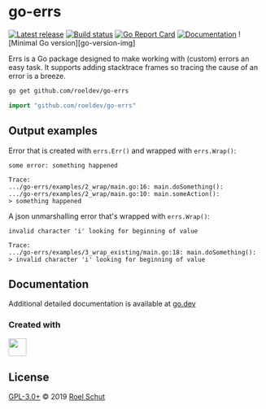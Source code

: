 go-errs
=======

[![Latest release][latest-release-img]][latest-release-url]
[![Build status][build-status-img]][build-status-url]
[![Go Report Card][report-img]][report-url]
[![Documentation][doc-img]][doc-url]
![Minimal Go version][go-version-img]

[latest-release-img]: https://img.shields.io/github/release/roeldev/go-errs.svg?label=latest
[latest-release-url]: https://github.com/roeldev/go-errs/releases
[build-status-img]: https://github.com/roeldev/go-errs/workflows/Go/badge.svg
[build-status-url]: https://github.com/roeldev/go-errs/actions?query=workflow%3AGo
[report-img]: https://goreportcard.com/badge/github.com/roeldev/go-errs
[report-url]: https://goreportcard.com/report/github.com/roeldev/go-errs
[doc-img]: https://godoc.org/github.com/roeldev/go-errs?status.svg
[doc-url]: https://pkg.go.dev/github.com/roeldev/go-errs


Errs is a Go package designed to make working with (custom) errors an easy task. It supports adding stacktrace frames so tracing the cause of an error is a breeze. 


```sh
go get github.com/roeldev/go-errs
```
```go
import "github.com/roeldev/go-errs"
```


## Output examples

Error that is created with `errs.Err()` and wrapped with `errs.Wrap()`:
```text
some error: something happened

Trace:
.../go-errs/examples/2_wrap/main.go:16: main.doSomething():
.../go-errs/examples/2_wrap/main.go:10: main.someAction():
> something happened
```

A json unmarshalling error that's wrapped with `errs.Wrap()`:
```text
invalid character 'i' looking for beginning of value

Trace:
.../go-errs/examples/3_wrap_existing/main.go:18: main.doSomething():
> invalid character 'i' looking for beginning of value
```


## Documentation
Additional detailed documentation is available at [go.dev][doc-url]


### Created with
<a href="https://www.jetbrains.com/?from=roeldev/go-errs" target="_blank"><img src="https://pbs.twimg.com/profile_images/1206615658638856192/eiS7UWLo_400x400.jpg" width="35" /></a>


## License
[GPL-3.0+](LICENSE) © 2019 [Roel Schut](https://roelschut.nl)
